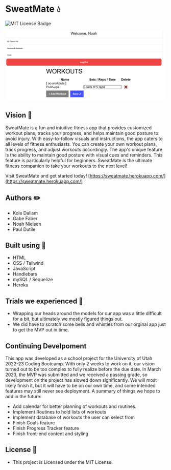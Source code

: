 # SweatMate 💧
![MIT License Badge](https://img.shields.io/badge/license-MIT-blue)

![Screenshot of SweatMate's profile page](./profile-screenshot.jpg)

## Vision 🧠
SweatMate is a fun and intuitive fitness app that provides customized workout plans, tracks your progress, and helps maintain good posture to avoid injury. With easy-to-follow visuals and instructions, the app caters to all levels of fitness enthusiasts. You can create your own workout plans, track progress, and adjust workouts accordingly. The app's unique feature is the ability to maintain good posture with visual cues and reminders. This feature is particularly helpful for beginners. SweatMate is the ultimate fitness companion to take your workouts to the next level!

Visit SweatMate and get started today! [https://sweatmate.herokuapp.com/](https://sweatmate.herokuapp.com/)

## Authors ✏️
- Kole Dallam
- Gabe Faber
- Noah Nielsen
- Paul Dutile

## Built using 🔨
- HTML
- CSS / Tailwind
- JavaScript
- Handlebars
- mySQL / Sequelize
- Heroku

## Trials we experienced 💢
- Wrapping our heads around the models for our app was a little difficult for a bit, but ultimately we mostly figured things out.
- We did have to scratch some bells and whistles from our orginal app just to get the MVP out in time.

## Continuing Develpoment
This app was developed as a school project for the University of Utah 2022-23 Coding Bootcamp. With only 2 weeks to work on it, our vision turned out to be too complex to fully realize before the due date. In March 2023, the MVP was submitted and we received a passing grade, so development on the project has slowed down significantly. We will most likely finish it, but it will have to be on our own time, and some intended features may still never see deployment.
A summary of things we hope to add in the future:
- Add calendar for better planning of workouts and routines.
- Implement Routines to hold lists of workouts
- Implement database of workouts the user can select from
- Finish Goals feature
- Finish Progress Tracker feature
- Finish front-end content and styling

## License 📄
- This project is Licensed under the MIT License.
